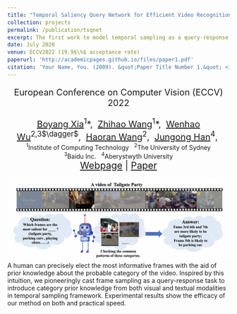 ```yaml
---
title: "Temporal Saliency Query Network for Efficient Video Recognition"
collection: projects
permalink: /publication/tsqnet
excerpt: The first work to model temporal sampling as a query-response task
date: July 2020
venue: ECCV2022 (19.9$\%$ acceptance rate)
paperurl: 'http://academicpages.github.io/files/paper1.pdf'
citation: 'Your Name, You. (2009). &quot;Paper Title Number 1.&quot; <i>Journal 1</i>. 1(1).'
---
```

<!-- This paper is about the number 1. The number 2 is left for future work. -->
<!-- <div style="padding-top: 5pt;" class="title" id="lang"> -->
<!-- </div> --> 
<p style="text-align:center;font-size: 15pt;">European Conference on Computer Vision (ECCV) 2022</p>
<div style="text-align:center;font-size: 15pt;"><span>
    <a href="https://lawrencexia2008.github.io" target="_blank">Boyang Xia</a><sup>1</sup>*,&nbsp;
    <a href="#">Zhihao Wang</a><sup>1</sup>*,&nbsp;
    <a href="https://whwu95.github.io">Wenhao Wu</a><sup>2,3$\dagger$</sup>,&nbsp;
    <a href="#">Haoran Wang</a><sup>2</sup>,&nbsp;
    <a href="#">Jungong Han</a><sup>4</sup>,&nbsp;
</span></div>

<!-- [Download paper here](http://academicpages.github.io/files/paper1.pdf) -->

<center>
<sup>1</sup>Institute of Computing Technology &nbsp;
<sup>2</sup>The University of Sydney   <br />
<sup>3</sup>Baidu Inc. &nbsp;
<sup>4</sup>Aberystwyth University
</center>


<div style="text-align:center;font-size: 16pt;"><span>
    <a href="https://lawrencexia2008.github.io/projects/tsqnet">Webpage</a> | <a href="https://lawrencexia2008.github.io/projects/tsqnet">Paper</a>
</span></div>
<div align=center>

<br />
<img src="../images/projects/tsqnet.png" width="800"/>
</div>
A human can precisely elect the most informative frames with the aid of prior knowledge about the probable category
of the video. Inspired by this intuition, we pioneeringly cast frame sampling as a query-response task to introduce category prior knowledge from both visual and textual modalities in temporal sampling framework. Experimental results show the efficacy of our method on both and practical speed.

<!-- Recommended citation: Your Name, You. (2009). "Paper Title Number 1." <i>Journal 1</i>. 1(1). -->